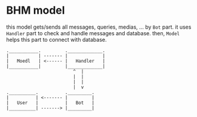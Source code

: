 # BHM model

this model gets/sends all messages, queries, medias, ... by `Bot` part. it uses `Handler` part to check and handle messages and database. then, `Model` helps this part to connect with database.

```text
.___________.         ._____________.
|           | ------- |             |
|   Moedl   | <------ |   Handler   |
|___________|         |_____________|
                         ^  |
                         |  |
                         |  |
                         |  v
.__________.          ._________.
|          | <------- |         |
|   User   |          |   Bot   |
|__________| -------> |_________|
```
